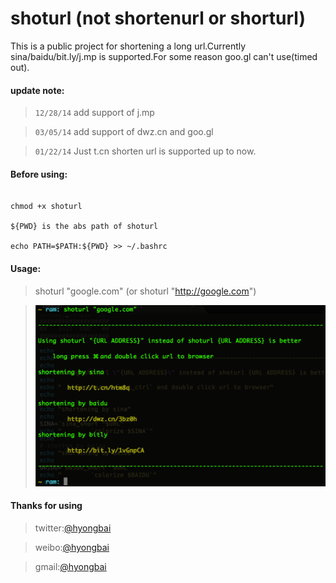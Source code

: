 shoturl (not shortenurl or shorturl)
=======

This is a public project for shortening a long url.Currently sina/baidu/bit.ly/j.mp is supported.For some reason goo.gl can't use(timed out).

#### update note:

>`12/28/14`  add support of j.mp

>`03/05/14`  add support of dwz.cn and goo.gl 

>`01/22/14`  Just t.cn shorten url is supported up to now.


#### Before using:

```shell

chmod +x shoturl 

${PWD} is the abs path of shoturl

echo PATH=$PATH:${PWD} >> ~/.bashrc
```

#### Usage:

>shoturl "google.com" (or shoturl "http://google.com")

>![image](img/shoturl.png)



#### Thanks for using 

>twitter:[@hyongbai](http://twitter.com/hyongbai)

>weibo:[@hyongbai](http://weibo.com/hyongbai)

>gmail:[@hyongbai](mailto:hyongbai@gmail.com)

